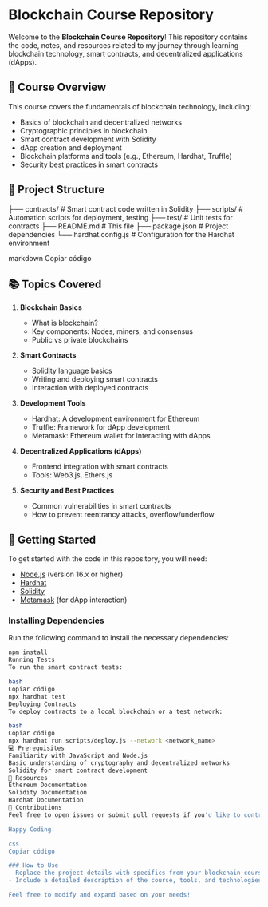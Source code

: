 # Blockchain Course Repository

Welcome to the **Blockchain Course Repository**! This repository contains the code, notes, and resources related to my journey through learning blockchain technology, smart contracts, and decentralized applications (dApps).

## 📝 Course Overview

This course covers the fundamentals of blockchain technology, including:

- Basics of blockchain and decentralized networks
- Cryptographic principles in blockchain
- Smart contract development with Solidity
- dApp creation and deployment
- Blockchain platforms and tools (e.g., Ethereum, Hardhat, Truffle)
- Security best practices in smart contracts

## 📂 Project Structure

├── contracts/ # Smart contract code written in Solidity ├── scripts/ # Automation scripts for deployment, testing ├── test/ # Unit tests for contracts ├── README.md # This file ├── package.json # Project dependencies └── hardhat.config.js # Configuration for the Hardhat environment

markdown
Copiar código

## 📚 Topics Covered

1. **Blockchain Basics**
   - What is blockchain?
   - Key components: Nodes, miners, and consensus
   - Public vs private blockchains

2. **Smart Contracts**
   - Solidity language basics
   - Writing and deploying smart contracts
   - Interaction with deployed contracts

3. **Development Tools**
   - Hardhat: A development environment for Ethereum
   - Truffle: Framework for dApp development
   - Metamask: Ethereum wallet for interacting with dApps

4. **Decentralized Applications (dApps)**
   - Frontend integration with smart contracts
   - Tools: Web3.js, Ethers.js

5. **Security and Best Practices**
   - Common vulnerabilities in smart contracts
   - How to prevent reentrancy attacks, overflow/underflow

## 🚀 Getting Started

To get started with the code in this repository, you will need:

- [Node.js](https://nodejs.org/) (version 16.x or higher)
- [Hardhat](https://hardhat.org/)
- [Solidity](https://soliditylang.org/)
- [Metamask](https://metamask.io/) (for dApp interaction)

### Installing Dependencies

Run the following command to install the necessary dependencies:

```bash
npm install
Running Tests
To run the smart contract tests:

bash
Copiar código
npx hardhat test
Deploying Contracts
To deploy contracts to a local blockchain or a test network:

bash
Copiar código
npx hardhat run scripts/deploy.js --network <network_name>
💻 Prerequisites
Familiarity with JavaScript and Node.js
Basic understanding of cryptography and decentralized networks
Solidity for smart contract development
📖 Resources
Ethereum Documentation
Solidity Documentation
Hardhat Documentation
🤝 Contributions
Feel free to open issues or submit pull requests if you'd like to contribute to this repository!

Happy Coding!

css
Copiar código

### How to Use
- Replace the project details with specifics from your blockchain course.
- Include a detailed description of the course, tools, and technologies used.

Feel free to modify and expand based on your needs!
